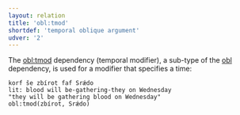 ```yaml
---
layout: relation
title: 'obl:tmod'
shortdef: 'temporal oblique argument'
udver: '2'
---
```


The [obl:tmod]() dependency (temporal modifier), a sub-type of the [obl]() dependency, is used for a modifier that specifies a time:

~~~ sdparse
korf še zbírot faf Srǽdo
lit: blood will be-gathering-they on Wednesday
"they will be gathering blood on Wednesday"
obl:tmod(zbírot, Srǽdo)
~~~
<!-- Interlanguage links updated Po 11. listopadu 2024, 20:11:22 CET -->
